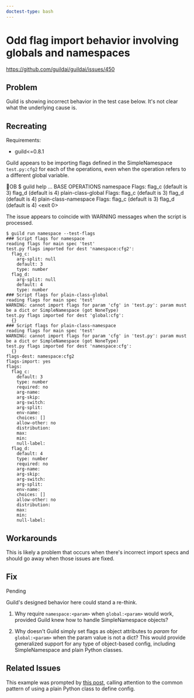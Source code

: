 ```yaml
---
doctest-type: bash
---
```


# Odd flag import behavior involving globals and namespaces

https://github.com/guildai/guildai/issues/450

## Problem

Guild is showing incorrect behavior in the test case below. It's not
clear what the underlying cause is.

## Recreating

Requirements:

- guild<=0.8.1

Guild appears to be importing flags defined in the SimpleNamespace
`test.py:cfg2` for each of the operations, even when the operation
refers to a different global variable.

OB    $ guild help
    ...
    BASE OPERATIONS
    <BLANKLINE>
        namespace
          Flags:
            flag_c  (default is 3)
            flag_d  (default is 4)
    <BLANKLINE>
        plain-class-global
          Flags:
            flag_c  (default is 3)
            flag_d  (default is 4)
    <BLANKLINE>
        plain-class-namespace
          Flags:
            flag_c  (default is 3)
            flag_d  (default is 4)
    <exit 0>

The issue appears to coincide with WARNING messages when the script is
processed.

    $ guild run namespace --test-flags
    ### Script flags for namespace
    reading flags for main spec 'test'
    test.py flags imported for dest 'namespace:cfg2':
      flag_c:
        arg-split: null
        default: 3
        type: number
      flag_d:
        arg-split: null
        default: 4
        type: number
    ### Script flags for plain-class-global
    reading flags for main spec 'test'
    WARNING: cannot import flags for param 'cfg' in 'test.py': param must be a dict or SimpleNamespace (got NoneType)
    test.py flags imported for dest 'global:cfg':
      {}
    ### Script flags for plain-class-namespace
    reading flags for main spec 'test'
    WARNING: cannot import flags for param 'cfg' in 'test.py': param must be a dict or SimpleNamespace (got NoneType)
    test.py flags imported for dest 'namespace:cfg':
      {}
    flags-dest: namespace:cfg2
    flags-import: yes
    flags:
      flag_c:
        default: 3
        type: number
        required: no
        arg-name:
        arg-skip:
        arg-switch:
        arg-split:
        env-name:
        choices: []
        allow-other: no
        distribution:
        max:
        min:
        null-label:
      flag_d:
        default: 4
        type: number
        required: no
        arg-name:
        arg-skip:
        arg-switch:
        arg-split:
        env-name:
        choices: []
        allow-other: no
        distribution:
        max:
        min:
        null-label:

## Workarounds

This is likely a problem that occurs when there's incorrect import
specs and should go away when those issues are fixed.

## Fix

Pending

Guild's designed behavior here could stand a re-think.

1. Why require `namespace:<param>` when `global:<param>` would work,
   provided Guild knew how to handle SimpleNamespace objects?

2. Why doesn't Guild simply set flags as object attributes to *param*
   for `global:<param>` when the param value is not a dict? This would
   provide generalized support for any type of object-based config,
   including SimpleNamespace and plain Python classes.

## Related Issues

This example was prompted by [this
post](https://my.guild.ai/t/python-global-variable-flag-interface/907/3),
calling attention to the common pattern of using a plain Python class
to define config.
